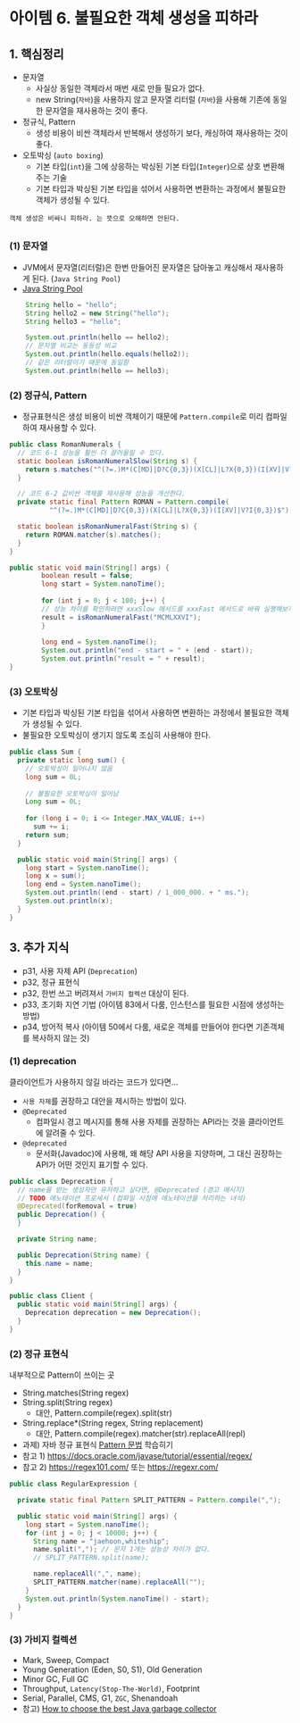 # 아이템 6. 불필요한 객체 생성을 피하라

## 1. 핵심정리
- 문자열
  - 사실상 동일한 객체라서 매번 새로 만들 필요가 없다.
  - new String(`자바`)을 사용하지 않고 문자열 리터럴 (`자바`)을 사용해 기존에 동일한 문자열을 재사용하는 것이 좋다.
- 정규식, Pattern
  - 생성 비용이 비싼 객체라서 반복해서 생성하기 보다, 캐싱하여 재사용하는 것이 좋다.
- 오토박싱 (`auto boxing`)
  - 기본 타입(`int`)을 그에 상응하는 박싱된 기본 타입(`Integer`)으로 상호 변환해주는 기술
  - 기본 타입과 박싱된 기본 타입을 섞어서 사용하면 변환하는 과정에서 불필요한 객체가 생성될 수 있다.

`객체 생성은 비싸니 피하라. 는 뜻으로 오해하면 안된다.`
## 
### (1) 문자열
- JVM에서 문자열(리터럴)은 한번 만들어진 문자열은 담아놓고 캐싱해서 재사용하게 된다. (`Java String Pool`)
- [Java String Pool](https://www.baeldung.com/java-string-pool)
```java
    String hello = "hello";
    String hello2 = new String("hello");
    String hello3 = "hello";

    System.out.println(hello == hello2);
    // 문자열 비교는 동등성 비교
    System.out.println(hello.equals(hello2));
    // 같은 리터럴이기 때문에 동일함
    System.out.println(hello == hello3);
```

### (2) 정규식, Pattern
- 정규표현식은 생성 비용이 비싼 객체이기 때문에 `Pattern.compile`로 미리 컴파일하여 재사용할 수 있다.
```java
public class RomanNumerals {
  // 코드 6-1 성능을 훨씬 더 끌어올릴 수 있다.
  static boolean isRomanNumeralSlow(String s) {
    return s.matches("^(?=.)M*(C[MD]|D?C{0,3})(X[CL]|L?X{0,3})(I[XV]|V?I{0,3})$");
  }

  // 코드 6-2 값비싼 객체를 재사용해 성능을 개선한다.
  private static final Pattern ROMAN = Pattern.compile(
          "^(?=.)M*(C[MD]|D?C{0,3})(X[CL]|L?X{0,3})(I[XV]|V?I{0,3})$");

  static boolean isRomanNumeralFast(String s) {
    return ROMAN.matcher(s).matches();
  }
}
```
```java
public static void main(String[] args) {
        boolean result = false;
        long start = System.nanoTime();
        
        for (int j = 0; j < 100; j++) {
        // 성능 차이를 확인하려면 xxxSlow 메서드를 xxxFast 메서드로 바꿔 실행해보자.
        result = isRomanNumeralFast("MCMLXXVI");
        }
        
        long end = System.nanoTime();
        System.out.println("end - start = " + (end - start));
        System.out.println("result = " + result);
}
```

### (3) 오토박싱
- 기본 타입과 박싱된 기본 타입을 섞어서 사용하면 변환하는 과정에서 불필요한 객체가 생성될 수 있다.
- 불필요한 오토박싱이 생기지 않도록 조심히 사용해야 한다.
```java
public class Sum {
  private static long sum() {
    // 오토박싱이 일어나지 않음
    long sum = 0L;
    
    // 불필요한 오토박싱이 일어남
    Long sum = 0L;
    
    for (long i = 0; i <= Integer.MAX_VALUE; i++)
      sum += i;
    return sum;
  }

  public static void main(String[] args) {
    long start = System.nanoTime();
    long x = sum();
    long end = System.nanoTime();
    System.out.println((end - start) / 1_000_000. + " ms.");
    System.out.println(x);
  }
}
```

## 3. 추가 지식
- p31, 사용 자제 API (`Deprecation`)
- p32, 정규 표현식
- p32, 한번 쓰고 버려져서 `가비지 컬렉션` 대상이 된다.
- p33, 초기화 지연 기법 (아이템 83에서 다룸, 인스턴스를 필요한 시점에 생성하는 방법)
- p34, 방어적 복사 (아이템 50에서 다룸, 새로운 객체를 만들어야 한다면 기존객체를 복사하지 않는 것)

### (1) deprecation
클라이언트가 사용하지 않길 바라는 코드가 있다면...
- `사용 자제`를 권장하고 대안을 제시하는 방법이 있다.
- `@Deprecated`
  - 컴파일시 경고 메시지를 통해 사용 자제를 권장하는 API라는 것을 클라이언트에 알려줄 수 있다.
- `@deprecated`
  - 문서화(Javadoc)에 사용해, 왜 해당 API 사용을 지양하며, 그 대신 권장하는 API가 어떤 것인지 표기할 수 있다.

```java
public class Deprecation {
  // name을 받는 생성자만 유저하고 싶다면, @Deprecated (경고 메시지)
  // TODO 애노테이션 프로세서 (컴파일 시점에 애노테이션을 처리하는 녀석)
  @Deprecated(forRemoval = true)
  public Deprecation() {
  }

  private String name;

  public Deprecation(String name) {
    this.name = name;
  }
}
```

```java
public class Client {
  public static void main(String[] args) {
    Deprecation deprecation = new Deprecation();
  }
}
```

### (2) 정규 표현식
내부적으로 Pattern이 쓰이는 곳
- String.matches(String regex)
- String.split(String regex)
  - 대안, Pattern.compile(regex).split(str)
- String.replace*(String regex, String replacement)
  - 대안, Pattern.compile(regex).matcher(str).replaceAll(repl)
- 과제) 자바 정규 표현식 [Pattern 문법](https://docs.oracle.com/javase/8/docs/api/java/util/regex/Pattern.html) 학습히기
- 참고 1) https://docs.oracle.com/javase/tutorial/essential/regex/
- 참고 2) https://regex101.com/ 또는 https://regexr.com/

```java
public class RegularExpression {

  private static final Pattern SPLIT_PATTERN = Pattern.compile(",");

  public static void main(String[] args) {
    long start = System.nanoTime();
    for (int j = 0; j < 10000; j++) {
      String name = "jaehoon,whiteship";
      name.split(","); // 문자 1개는 성능상 차이가 없다.
      // SPLIT_PATTERN.split(name);

      name.replaceAll(",", name);
      SPLIT_PATTERN.matcher(name).replaceAll("");
    }
    System.out.println(System.nanoTime() - start);
  }
}
```

### (3) 가비지 컬렉션
- Mark, Sweep, Compact
- Young Generation (Eden, S0, S1), Old Generation
- Minor GC, Full GC
- Throughput, `Latency(Stop-The-World)`, Footprint
- Serial, Parallel, CMS, G1, `ZGC`, Shenandoah
- 참고) [How to choose the best Java garbage collector](https://developers.redhat.com/articles/2021/11/02/how-choose-best-java-garbage-collector#)